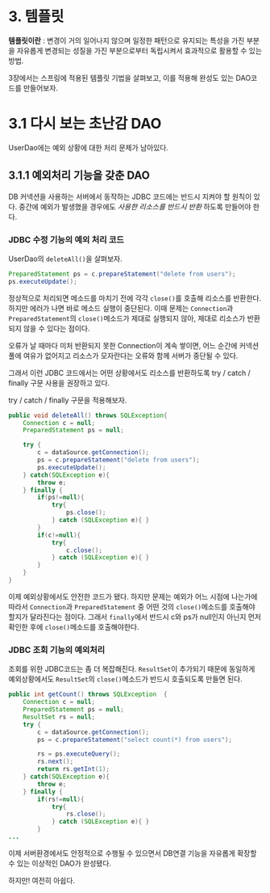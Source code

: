 # 3. 템플릿

**템플릿이란** : 변경이 거의 일어나지 않으며 일정한 패턴으로 유지되는 특성을 가진 부분을 자유롭게 변경되는 성질을 가진 부분으로부터 독립시켜서 효과적으로 활용할 수 있는 방법.

3장에서는 스프링에 적용된 템플릿 기법을 살펴보고, 이를 적용해 완성도 있는 DAO코드를 만들어보자.

# 3.1 다시 보는 초난감 DAO

UserDao에는 예외 상황에 대한 처리 문제가 남아있다.

## 3.1.1 예외처리 기능을 갖춘 DAO

DB 커넥션을 사용하는 서버에서 동작하는 JDBC 코드에는 반드시 지켜야 할 원칙이 있다. 중간에 예외가 발생했을 경우에도 _사용한 리소스를 반드시 반환_ 하도록 만들어야 한다.

### JDBC 수정 기능의 예외 처리 코드

UserDao의 `deleteAll()`을 살펴보자.
```java
PreparedStatement ps = c.prepareStatement("delete from users");
ps.executeUpdate();
```
정상적으로 처리되면 메소드를 마치기 전에 각각 `close()`를 호출해 리소스를 반환한다. 하지만 에러가 나면 바로 메소드 실행이 중단된다. 이때 문제는 `Connection`과 `PreparedStatement`의 `close()`메소드가 제대로 실행되지 않아, 제대로 리소스가 반환되지 않을 수 있다는 점이다.

오류가 날 때마다 미처 반환되지 못한 Connection이 계속 쌓이면, 어느 순간에 커넥션 풀에 여유가 없어지고 리소스가 모자란다는 오류와 함께 서버가 중단될 수 있다.

그래서 이런 JDBC 코드에서는 어떤 상황에서도 리소스를 반환하도록 try / catch / finally 구문 사용을 권장하고 있다.

try / catch / finally 구문을 적용해보자.

```java
public void deleteAll() throws SQLException{
    Connection c = null;
    PreparedStatement ps = null;

    try {
        c = dataSource.getConnection();
        ps = c.prepareStatement("delete from users");
        ps.executeUpdate();
    } catch(SQLException e){
        throw e;
    } finally {
        if(ps!=null){
            try{
                ps.close();
            } catch (SQLException e){ }
        }
        if(c!=null){
            try{
                c.close();
            } catch (SQLException e){ }
        }
    }
}
```

이제 예외상황에서도 안전한 코드가 됐다. 하지만 문제는 예외가 어느 시점에 나는가에 따라서 `Connection`과 `PreparedStatement` 중 어떤 것의 `close()`메소드를 호출해야 할지가 달라진다는 점이다. 그래서 `finally`에서 반드시 c와 ps가 null인지 아닌지 먼저 확인한 후에 `close()`메소드를 호출해야한다.

### JDBC 조회 기능의 예외처리

조회를 위한 JDBC코드는 좀 더 복잡해진다. `ResultSet`이 추가되기 때문에 동일하게 예외상황에서도 `ResultSet`의 `close()`메소드가 반드시 호출되도록 만들면 된다.

```java
public int getCount() throws SQLException  {
    Connection c = null;
    PreparedStatement ps = null;
    ResultSet rs = null;
    try {
        c = dataSource.getConnection();
        ps = c.prepareStatement("select count(*) from users");

        rs = ps.executeQuery();
        rs.next();
        return rs.getInt(1);
    } catch(SQLException e){
        throw e;
    } finally {
        if(rs!=null){ 
            try{
                rs.close();
            } catch (SQLException e){ }
        }
...
```

이제 서버환경에서도 안정적으로 수행될 수 있으면서 DB연결 기능을 자유롭게 확장할 수 있는 이상적인 DAO가 완성됐다.

하지만! 여전히 아쉽다.